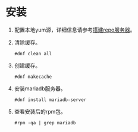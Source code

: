 # 安装<a name="ZH-CN_TOPIC_0230408665"></a>

1.  配置本地yum源，详细信息请参考[搭建repo服务器](搭建repo服务器.md)。
2.  清除缓存。

    ```
    #dnf clean all
    ```

3.  创建缓存。

    ```
    #dnf makecache
    ```

4.  安装mariadb服务器。

    ```
    #dnf install mariadb-server
    ```

5.  查看安装后的rpm包。

    ```
    #rpm -qa | grep mariadb
    ```


